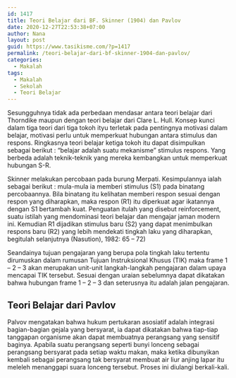 ```yaml
---
id: 1417
title: Teori Belajar dari BF. Skinner (1904) dan Pavlov
date: 2020-12-27T22:53:38+07:00
author: Nana
layout: post
guid: https://www.tasikisme.com/?p=1417
permalink: /teori-belajar-dari-bf-skinner-1904-dan-pavlov/
categories:
  - Makalah
tags:
  - Makalah
  - Sekolah
  - Teori Belajar
---
```

Sesungguhnya tidak ada perbedaan mendasar antara teori belajar dari Thorndike maupun dengan teori belajar dari Clare L. Hull. Konsep kunci dalam tiga teori dari tiga tokoh ityu terletak pada pentingnya motivasi dalam belajar, motivasi perlu untuk memperkuat hubungan antara stimulus dan respons. Ringkasnya teori belajar ketiga tokoh itu dapat disimpulkan sebagai berikut : “belajar adalah suatu mekanisme” stimulus respons. Yang berbeda adalah teknik-teknik yang mereka kembangkan untuk memperkuat hubungan S-R.

Skinner melakukan percobaan pada burung Merpati. Kesimpulannya ialah sebagai berikut : mula-mula ia memberi stimulus (S1) pada binatang percobaannya. Bila binatang itu kelihatan memberi respon sesuai dengan respon yang diharapkan, maka respon (R1) itu diperkuat agar ikatannya dengan S1 bertambah kuat. Penguatan itulah yang disebut reinforcement, suatu istilah yang mendominasi teori belajar dan mengajar jaman modern ini. Kemudian R1 dijadikan stimulus baru (S2) yang dapat menimbulkan respons baru (R2) yang lebih mendekati tingkah laku yang diharapkan, begitulah selanjutnya (Nasution), 1982: 65 – 72)

Seandainya tujuan pengajaran yang berupa pola tingkah laku tertentu dirumuskan dalam rumusan Tujuan Instruksional Khusus (TIK) maka frame 1 – 2 – 3 akan merupakan unit-unit langkah-langkah pengajaran dalam upaya mencapai TIK tersebut. Sesuai dengan uraian sebelumnya dapat dikatakan bahwa hubungan frame 1 – 2 – 3 dan seterusnya itu adalah jalan pengajaran.

## Teori Belajar dari Pavlov

Palvov mengatakan bahwa hukum pertukaran asosiatif adalah integrasi bagian-bagian gejala yang bersyarat, ia dapat dikatakan bahwa tiap-tiap tanggapan organisme akan dapat membuatnya perangsang yang sensitif baginya. Apabila suatu perangsang seperti bunyi lonceng sebagai perangsang bersyarat pada setiap waktu makan, maka ketika dibunyikan kembali sebagai perangsang tak bersyarat membuat air liur anjing lapar itu meleleh menanggapi suara lonceng tersebut. Proses ini diulangi berkali-kali.